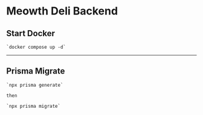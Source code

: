 # Meowth Deli Backend

## Start Docker
    `docker compose up -d`

----

## Prisma Migrate
    `npx prisma generate`

    then
    
    `npx prisma migrate`

    